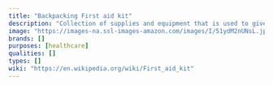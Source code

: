 ```yaml
---
title: "Backpacking First aid kit"
description: "Collection of supplies and equipment that is used to give medical treatment."
image: "https://images-na.ssl-images-amazon.com/images/I/51ydM2nUNsL.jpg"
brands: []
purposes: [healthcare]
qualities: []
types: []
wiki: "https://en.wikipedia.org/wiki/First_aid_kit"
---
```

